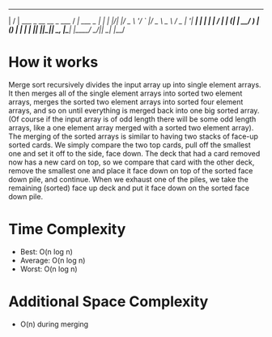   __  __                       ____             _   
 |  \/  | ___ _ __ __ _  ___  / ___|  ___  _ __| |_ 
 | |\/| |/ _ \ '__/ _` |/ _ \ \___ \ / _ \| '__| __|
 | |  | |  __/ | | (_| |  __/  ___) | (_) | |  | |_ 
 |_|  |_|\___|_|  \__, |\___| |____/ \___/|_|   \__|
                  |___/                             
# How it works
Merge sort recursively divides the input array up into single element
arrays. It then merges all of the single element arrays into sorted two
element arrays, merges the sorted two element arrays into sorted four
element arrays, and so on until everything is merged back into one big
sorted array. (Of course if the input array is of odd length there will
be some odd length arrays, like a one element array merged with a sorted
two element array). The merging of the sorted arrays is similar to
having two stacks of face-up sorted cards. We simply compare the two top
cards, pull off the smallest one and set it off to the side, face down.
The deck that had a card removed now has a new card on top, so we
compare that card with the other deck, remove the smallest one and place
it face down on top of the sorted face down pile, and continue. When we
exhaust one of the piles, we take the remaining (sorted) face up deck
and put it face down on the sorted face down pile.

# Time Complexity
* Best: O(n log n)
* Average: O(n log n)
* Worst: O(n log n)

# Additional Space Complexity
* O(n) during merging
